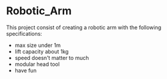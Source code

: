 # Robotic_Arm

This project consist of creating a robotic arm with the following specifications:

- max size under 1m
- lift capacity about 1kg
- speed doesn't matter to much
- modular head tool
- have fun